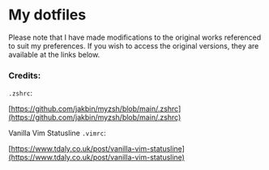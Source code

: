 # My dotfiles

Please note that I have made modifications to the original works referenced to
suit my preferences. If you wish to access the original versions, they are
available at the links below.

### Credits:

`.zshrc`:

[https://github.com/jakbin/myzsh/blob/main/.zshrc](https://github.com/jakbin/myzsh/blob/main/.zshrc)

Vanilla Vim Statusline `.vimrc`:

[https://www.tdaly.co.uk/post/vanilla-vim-statusline](https://www.tdaly.co.uk/post/vanilla-vim-statusline)
